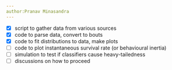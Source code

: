 ```yaml
---
author:Pranav Minasandra
---
```


- [x] script to gather data from various sources
- [x] code to parse data, convert to bouts
- [x] code to fit distributions to data, make plots
- [ ] code to plot instantaneous survival rate (or behavioural inertia)
- [ ] simulation to test if classifiers cause heavy-tailedness
- [ ] discussions on how to proceed
